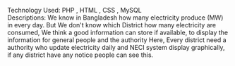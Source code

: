 Technology Used: PHP , HTML , CSS , MySQL  
Descriptions:  We know in Bangladesh how many electricity produce (MW) in every day. But We don't know which District how many electricity are consumed, We think a good information can store if available, to display the information for general people and the authority Here, Every district need a authority who update electricity daily  and NECI system display graphically, if any district have any notice people can see this. 
